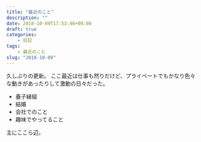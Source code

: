 ```yaml
---
title: "最近のこと"
description: ""
date: 2018-10-09T17:53:46+09:00
draft: true
categories:
    - 日記
tags:
    - 最近のこと
slug: "2018-10-09"
---
```

久しぶりの更新。
ここ最近は仕事も然りだけど、プライベートでもかなり色々な動きがあったりして激動の日々だった。

- 養子縁組
- 結婚
- 会社でのこと
- 趣味でやってること

主にここら辺。

